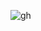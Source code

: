![gh](https://raw.githubusercontent.com/ndriannazriel04/Advanced-Network-Tech/main/obsidian/images1733650671000eu2ij2.png)

